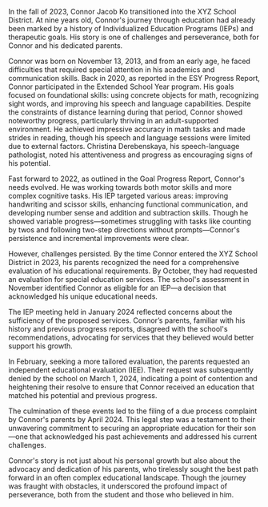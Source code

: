 In the fall of 2023, Connor Jacob Ko transitioned into the XYZ School District. At nine years old, Connor's journey through education had already been marked by a history of Individualized Education Programs (IEPs) and therapeutic goals. His story is one of challenges and perseverance, both for Connor and his dedicated parents.

Connor was born on November 13, 2013, and from an early age, he faced difficulties that required special attention in his academics and communication skills. Back in 2020, as reported in the ESY Progress Report, Connor participated in the Extended School Year program. His goals focused on foundational skills: using concrete objects for math, recognizing sight words, and improving his speech and language capabilities. Despite the constraints of distance learning during that period, Connor showed noteworthy progress, particularly thriving in an adult-supported environment. He achieved impressive accuracy in math tasks and made strides in reading, though his speech and language sessions were limited due to external factors. Christina Derebenskaya, his speech-language pathologist, noted his attentiveness and progress as encouraging signs of his potential.

Fast forward to 2022, as outlined in the Goal Progress Report, Connor's needs evolved. He was working towards both motor skills and more complex cognitive tasks. His IEP targeted various areas: improving handwriting and scissor skills, enhancing functional communication, and developing number sense and addition and subtraction skills. Though he showed variable progress—sometimes struggling with tasks like counting by twos and following two-step directions without prompts—Connor's persistence and incremental improvements were clear.

However, challenges persisted. By the time Connor entered the XYZ School District in 2023, his parents recognized the need for a comprehensive evaluation of his educational requirements. By October, they had requested an evaluation for special education services. The school's assessment in November identified Connor as eligible for an IEP—a decision that acknowledged his unique educational needs.

The IEP meeting held in January 2024 reflected concerns about the sufficiency of the proposed services. Connor’s parents, familiar with his history and previous progress reports, disagreed with the school's recommendations, advocating for services that they believed would better support his growth.

In February, seeking a more tailored evaluation, the parents requested an independent educational evaluation (IEE). Their request was subsequently denied by the school on March 1, 2024, indicating a point of contention and heightening their resolve to ensure that Connor received an education that matched his potential and previous progress.

The culmination of these events led to the filing of a due process complaint by Connor's parents by April 2024. This legal step was a testament to their unwavering commitment to securing an appropriate education for their son—one that acknowledged his past achievements and addressed his current challenges.

Connor's story is not just about his personal growth but also about the advocacy and dedication of his parents, who tirelessly sought the best path forward in an often complex educational landscape. Though the journey was fraught with obstacles, it underscored the profound impact of perseverance, both from the student and those who believed in him.